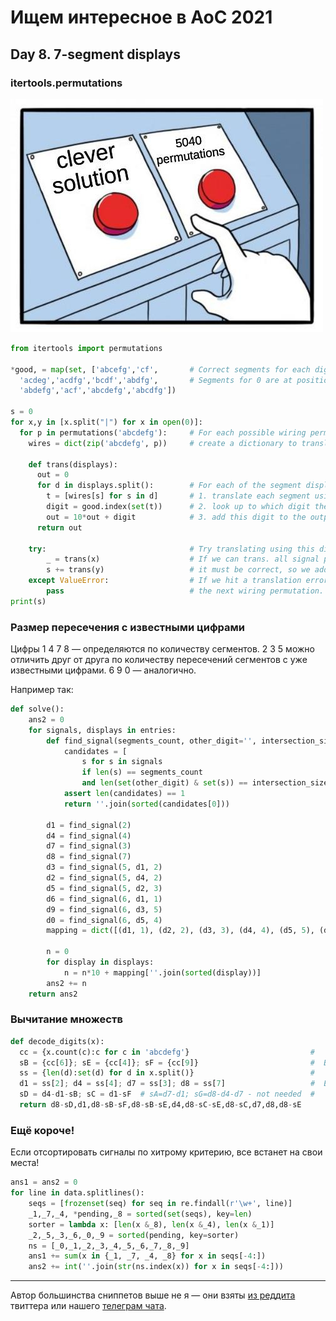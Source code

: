 # Ищем интересное в AoC 2021 

## Day 8. 7-segment displays

### itertools.permutations

![permutations](day8.jpg)

```python
from itertools import permutations

*good, = map(set, ['abcefg','cf',       # Correct segments for each digit.
  'acdeg','acdfg','bcdf','abdfg',       # Segments for 0 are at position 0, etc.
  'abdefg','acf','abcdefg','abcdfg'])  

s = 0
for x,y in [x.split("|") for x in open(0)]:
  for p in permutations('abcdefg'):     # For each possible wiring permutation,
    wires = dict(zip('abcdefg', p))     # create a dictionary to translate them.

    def trans(displays):
      out = 0
      for d in displays.split():        # For each of the segment displays:
        t = [wires[s] for s in d]       # 1. translate each segment using dict,
        digit = good.index(set(t))      # 2. look up to which digit they belong,
        out = 10*out + digit            # 3. add this digit to the output value.
      return out

    try:                                # Try translating using this dictionary.
        _ = trans(x)                    # If we can trans. all signal patterns,
        s += trans(y)                   # it must be correct, so we add output.
    except ValueError:                  # If we hit a translation error, we try
        pass                            # the next wiring permutation.
print(s)
```

### Размер пересечения с известными цифрами

Цифры 1 4 7 8 — определяются по количеству сегментов.
2 3 5 можно отличить друг от друга по количеству пересечений сегментов с уже известными цифрами.
6 9 0 — аналогично.

Например так:

```python
def solve():
    ans2 = 0
    for signals, displays in entries:
        def find_signal(segments_count, other_digit='', intersection_size=0):
            candidates = [
                s for s in signals
                if len(s) == segments_count
                and len(set(other_digit) & set(s)) == intersection_size]
            assert len(candidates) == 1
            return ''.join(sorted(candidates[0]))

        d1 = find_signal(2)
        d4 = find_signal(4)
        d7 = find_signal(3)
        d8 = find_signal(7)
        d3 = find_signal(5, d1, 2)
        d2 = find_signal(5, d4, 2)
        d5 = find_signal(5, d2, 3)
        d6 = find_signal(6, d1, 1)
        d9 = find_signal(6, d3, 5)
        d0 = find_signal(6, d5, 4)
        mapping = dict([(d1, 1), (d2, 2), (d3, 3), (d4, 4), (d5, 5), (d6, 6), (d7, 7), (d8, 8), (d9, 9), (d0, 0)])

        n = 0
        for display in displays:
            n = n*10 + mapping[''.join(sorted(display))]
        ans2 += n
    return ans2
```

### Вычитание множеств

```python
def decode_digits(x):
  cc = {x.count(c):c for c in 'abcdefg'}                           #   A
  sB = {cc[6]}; sE = {cc[4]}; sF = {cc[9]}                         #  B C
  ss = {len(d):set(d) for d in x.split()}                          #   D
  d1 = ss[2]; d4 = ss[4]; d7 = ss[3]; d8 = ss[7]                   #  E F
  sD = d4-d1-sB; sC = d1-sF  # sA=d7-d1; sG=d8-d4-d7 - not needed  #   G
  return d8-sD,d1,d8-sB-sF,d8-sB-sE,d4,d8-sC-sE,d8-sC,d7,d8,d8-sE
```

### Ещё короче!

Если отсортировать сигналы по хитрому критерию, все встанет на свои места!

```python
ans1 = ans2 = 0
for line in data.splitlines():
    seqs = [frozenset(seq) for seq in re.findall(r'\w+', line)]
    _1,_7,_4, *pending,_8 = sorted(set(seqs), key=len)
    sorter = lambda x: [len(x &_8), len(x &_4), len(x &_1)]
    _2,_5,_3,_6,_0,_9 = sorted(pending, key=sorter)
    ns = [_0,_1,_2,_3,_4,_5,_6,_7,_8,_9]
    ans1 += sum(x in {_1, _7, _4, _8} for x in seqs[-4:])
    ans2 += int(''.join(str(ns.index(x)) for x in seqs[-4:]))
```

---

Автор большинства сниппетов выше не я — они взяты [из реддита](https://www.reddit.com/r/adventofcode/) твиттера или нашего [телеграм чата](https://t.me/konturAoC2021_chat).
